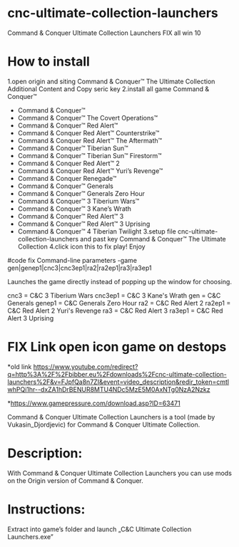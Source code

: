 # cnc-ultimate-collection-launchers
Command &amp; Conquer Ultimate Collection Launchers FIX all win 10


# How to install 

1.open origin and siting Command & Conquer™ The Ultimate Collection Additional Content and Copy seric key
2.install all game Command & Conquer™
* Command & Conquer™
* Command & Conquer™ The Covert Operations™
* Command & Conquer™ Red Alert™
* Command & Conquer Red Alert™ Counterstrike™
* Command & Conquer Red Alert™ The Aftermath™
* Command & Conquer™ Tiberian Sun™
* Command & Conquer™ Tiberian Sun™ Firestorm™
* Command & Conquer Red Alert™ 2
* Command & Conquer Red Alert™ Yuri’s Revenge™
* Command & Conquer Renegade™
* Command & Conquer™ Generals
* Command & Conquer™ Generals Zero Hour
* Command & Conquer™ 3 Tiberium Wars™
* Command & Conquer™ 3 Kane’s Wrath
* Command & Conquer™ Red Alert™ 3
* Command & Conquer™ Red Alert™ 3 Uprising
* Command & Conquer™ 4 Tiberian Twilight
3.setup file cnc-ultimate-collection-launchers and past key Command & Conquer™ The Ultimate Collection
4.click icon this to fix play! Enjoy

#code fix
Command-line parameters
-game gen|genep1|cnc3|cnc3ep1|ra2|ra2ep1|ra3|ra3ep1

Launches the game directly instead of popping up the window for choosing.

cnc3 = C&C 3 Tiberium Wars
cnc3ep1 = C&C 3 Kane's Wrath
gen = C&C Generals
genep1 = C&C Generals Zero Hour
ra2 = C&C Red Alert 2
ra2ep1 = C&C Red Alert 2 Yuri's Revenge
ra3 = C&C Red Alert 3
ra3ep1 = C&C Red Alert 3 Uprising

# FIX Link open icon game on destops
*old link
https://www.youtube.com/redirect?q=http%3A%2F%2Fbibber.eu%2Fdownloads%2Fcnc-ultimate-collection-launchers%2F&v=FJpfQa8n7ZI&event=video_description&redir_token=cmtlwhPQi1hr--dxZA1hDrBENUR8MTU4NDc5MzE5M0AxNTg0NzA2Nzkz

*https://www.gamepressure.com/download.asp?ID=63471

Command & Conquer Ultimate Collection Launchers is a tool (made by Vukasin_Djordjevic) for Command & Conquer Ultimate Collection.

# Description:
With Command & Conquer Ultimate Collection Launchers you can use mods on the Origin version of Command & Conquer.

# Instructions:

Extract into game’s folder and launch „C&C Ultimate Collection Launchers.exe”
